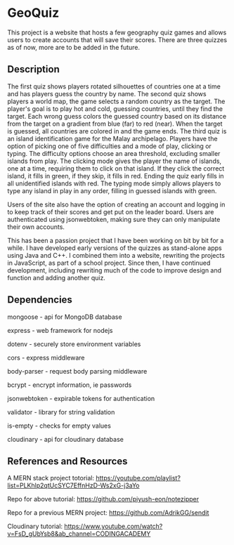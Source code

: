 # GeoQuiz

This project is a website that hosts a few geography quiz games and
allows users to create accounts that will save their scores. There
are three quizzes as of now, more are to be added in the future.

## Description

The first quiz shows players rotated silhouettes of countries one at 
a time and has players guess the country by name. The second quiz 
shows players a world map, the game selects a random country as the 
target. The player's goal is to play hot and cold, guessing 
countries, until they find the target. Each wrong guess colors the 
guessed country based on its distance from the target on a gradient 
from blue (far) to red (near). When the target is guessed, all 
countries are colored in and the game ends. The third quiz is an 
island identification game for the Malay archipelago. Players have 
the option of picking one of five difficulties and a mode of play, 
clicking or typing. The difficulty options choose an area threshold, 
excluding smaller islands from play. The clicking mode gives the 
player the name of islands, one at a time, requiring them to click 
on that island. If they click the correct island, it fills in green, 
if they skip, it fills in red. Ending the quiz early fills in all 
unidentified islands with red. The typing mode simply allows players 
to type any island in play in any order, filling in guessed islands 
with green. 

Users of the site also have the option of creating an account and 
logging in to keep track of their scores and get put on the leader 
board. Users are authenticated using jsonwebtoken, making sure they 
can only manipulate their own accounts.

This has been a passion project that I have been working on bit by 
bit for a while. I have developed early versions of the quizzes as 
stand-alone apps using Java and C++. I combined them into a website, 
rewriting the projects in JavaScript, as part of a school project. 
Since then, I have continued development, including rewriting much 
of the code to improve design and function and adding another quiz.

## Dependencies

mongoose - api for MongoDB database

express - web framework for nodejs

dotenv - securely store environment variables

cors - express middleware

body-parser - request body parsing middleware

bcrypt - encrypt information, ie passwords

jsonwebtoken - expirable tokens for authentication

validator - library for string validation

is-empty - checks for empty values

cloudinary - api for cloudinary database

## References and Resources

A MERN stack project totorial: https://youtube.com/playlist?list=PLKhlp2qtUcSYC7EffnHzD-Ws2xG-j3aYo

Repo for above tutorial: https://github.com/piyush-eon/notezipper

Repo for a previous MERN project: https://github.com/AdrikGG/sendit

Cloudinary tutorial: https://www.youtube.com/watch?v=FsD_gUbYsb8&ab_channel=CODINGACADEMY
